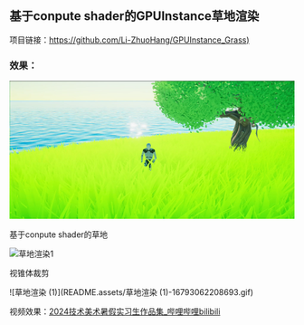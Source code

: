 ## 基于conpute shader的GPUInstance草地渲染

项目链接：[https://github.com/Li-ZhuoHang/GPUInstance_Grass)](https://github.com/Li-ZhuoHang/GPUInstance_Grass)

### 效果：

![草地渲染](README.assets/草地渲染.png)

基于conpute shader的草地

![草地渲染1](README.assets/草地渲染1.gif)

视锥体裁剪

![草地渲染 (1)](README.assets/草地渲染 (1)-16793062208693.gif)

视频效果：[2024技术美术暑假实习生作品集_哔哩哔哩bilibili](https://www.bilibili.com/video/BV11x4y1P7YM/)

